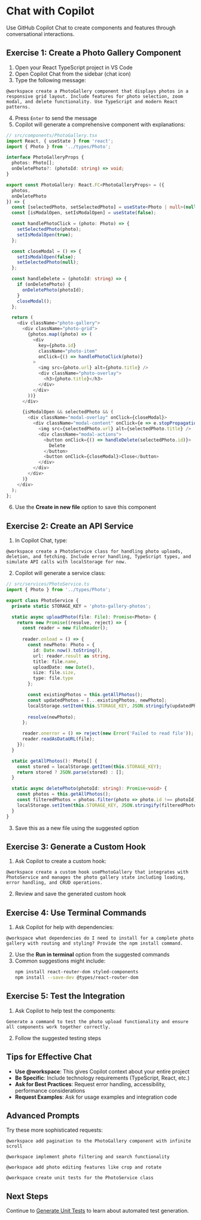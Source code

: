# Chat with Copilot

Use GitHub Copilot Chat to create components and features through conversational interactions.

## Exercise 1: Create a Photo Gallery Component

1. Open your React TypeScript project in VS Code
2. Open Copilot Chat from the sidebar (chat icon)
3. Type the following message:

```
@workspace create a PhotoGallery component that displays photos in a responsive grid layout. Include features for photo selection, zoom modal, and delete functionality. Use TypeScript and modern React patterns.
```

4. Press `Enter` to send the message
5. Copilot will generate a comprehensive component with explanations:

```typescript
// src/components/PhotoGallery.tsx
import React, { useState } from 'react';
import { Photo } from '../types/Photo';

interface PhotoGalleryProps {
  photos: Photo[];
  onDeletePhoto?: (photoId: string) => void;
}

export const PhotoGallery: React.FC<PhotoGalleryProps> = ({ 
  photos, 
  onDeletePhoto 
}) => {
  const [selectedPhoto, setSelectedPhoto] = useState<Photo | null>(null);
  const [isModalOpen, setIsModalOpen] = useState(false);

  const handlePhotoClick = (photo: Photo) => {
    setSelectedPhoto(photo);
    setIsModalOpen(true);
  };

  const closeModal = () => {
    setIsModalOpen(false);
    setSelectedPhoto(null);
  };

  const handleDelete = (photoId: string) => {
    if (onDeletePhoto) {
      onDeletePhoto(photoId);
    }
    closeModal();
  };

  return (
    <div className="photo-gallery">
      <div className="photo-grid">
        {photos.map((photo) => (
          <div 
            key={photo.id} 
            className="photo-item"
            onClick={() => handlePhotoClick(photo)}
          >
            <img src={photo.url} alt={photo.title} />
            <div className="photo-overlay">
              <h3>{photo.title}</h3>
            </div>
          </div>
        ))}
      </div>

      {isModalOpen && selectedPhoto && (
        <div className="modal-overlay" onClick={closeModal}>
          <div className="modal-content" onClick={e => e.stopPropagation()}>
            <img src={selectedPhoto.url} alt={selectedPhoto.title} />
            <div className="modal-actions">
              <button onClick={() => handleDelete(selectedPhoto.id)}>
                Delete
              </button>
              <button onClick={closeModal}>Close</button>
            </div>
          </div>
        </div>
      )}
    </div>
  );
};
```

6. Use the **Create in new file** option to save this component

## Exercise 2: Create an API Service

1. In Copilot Chat, type:

```
@workspace create a PhotoService class for handling photo uploads, deletion, and fetching. Include error handling, TypeScript types, and simulate API calls with localStorage for now.
```

2. Copilot will generate a service class:

```typescript
// src/services/PhotoService.ts
import { Photo } from '../types/Photo';

export class PhotoService {
  private static STORAGE_KEY = 'photo-gallery-photos';

  static async uploadPhoto(file: File): Promise<Photo> {
    return new Promise((resolve, reject) => {
      const reader = new FileReader();
      
      reader.onload = () => {
        const newPhoto: Photo = {
          id: Date.now().toString(),
          url: reader.result as string,
          title: file.name,
          uploadDate: new Date(),
          size: file.size,
          type: file.type
        };

        const existingPhotos = this.getAllPhotos();
        const updatedPhotos = [...existingPhotos, newPhoto];
        localStorage.setItem(this.STORAGE_KEY, JSON.stringify(updatedPhotos));
        
        resolve(newPhoto);
      };

      reader.onerror = () => reject(new Error('Failed to read file'));
      reader.readAsDataURL(file);
    });
  }

  static getAllPhotos(): Photo[] {
    const stored = localStorage.getItem(this.STORAGE_KEY);
    return stored ? JSON.parse(stored) : [];
  }

  static async deletePhoto(photoId: string): Promise<void> {
    const photos = this.getAllPhotos();
    const filteredPhotos = photos.filter(photo => photo.id !== photoId);
    localStorage.setItem(this.STORAGE_KEY, JSON.stringify(filteredPhotos));
  }
}
```

3. Save this as a new file using the suggested option

## Exercise 3: Generate a Custom Hook

1. Ask Copilot to create a custom hook:

```
@workspace create a custom hook usePhotoGallery that integrates with PhotoService and manages the photo gallery state including loading, error handling, and CRUD operations.
```

2. Review and save the generated custom hook

## Exercise 4: Use Terminal Commands

1. Ask Copilot for help with dependencies:

```
@workspace what dependencies do I need to install for a complete photo gallery with routing and styling? Provide the npm install command.
```

2. Use the **Run in terminal** option from the suggested commands
3. Common suggestions might include:
   ```bash
   npm install react-router-dom styled-components
   npm install --save-dev @types/react-router-dom
   ```

## Exercise 5: Test the Integration

1. Ask Copilot to help test the components:

```
Generate a command to test the photo upload functionality and ensure all components work together correctly.
```

2. Follow the suggested testing steps

## Tips for Effective Chat

- **Use @workspace**: This gives Copilot context about your entire project
- **Be Specific**: Include technology requirements (TypeScript, React, etc.)
- **Ask for Best Practices**: Request error handling, accessibility, performance considerations
- **Request Examples**: Ask for usage examples and integration code

## Advanced Prompts

Try these more sophisticated requests:

```
@workspace add pagination to the PhotoGallery component with infinite scroll

@workspace implement photo filtering and search functionality

@workspace add photo editing features like crop and rotate

@workspace create unit tests for the PhotoService class
```

## Next Steps

Continue to [Generate Unit Tests](./generate-unit-test.md) to learn about automated test generation.
